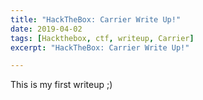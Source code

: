```yaml
---
title: "HackTheBox: Carrier Write Up!"
date: 2019-04-02
tags: [Hackthebox, ctf, writeup, Carrier]
excerpt: "HackTheBox: Carrier Write Up!"

---
```


This is my first writeup ;)


